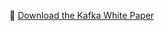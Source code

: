📄 [Download the Kafka White Paper](https://github.com/temptation4/kafka-whitepaper/raw/main/Kafka%20guide.pdf)
